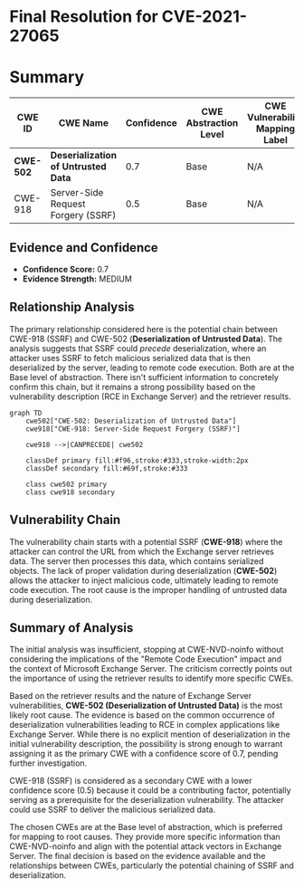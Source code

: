 # Final Resolution for CVE-2021-27065

# Summary
| CWE ID | CWE Name | Confidence | CWE Abstraction Level | CWE Vulnerability Mapping Label | CWE-Vulnerability Mapping Notes |
|---|---|---|---|---|---|
| **CWE-502** | **Deserialization of Untrusted Data** | 0.7 | Base | N/A | Allowed |
| CWE-918 | Server-Side Request Forgery (SSRF) | 0.5 | Base | N/A | Allowed |

## Evidence and Confidence

*   **Confidence Score:** 0.7
*   **Evidence Strength:** MEDIUM

## Relationship Analysis
The primary relationship considered here is the potential chain between CWE-918 (SSRF) and CWE-502 (**Deserialization of Untrusted Data**). The analysis suggests that SSRF could *precede* deserialization, where an attacker uses SSRF to fetch malicious serialized data that is then deserialized by the server, leading to remote code execution. Both are at the Base level of abstraction. There isn't sufficient information to concretely confirm this chain, but it remains a strong possibility based on the vulnerability description (RCE in Exchange Server) and the retriever results.

```mermaid
graph TD
    cwe502["CWE-502: Deserialization of Untrusted Data"]
    cwe918["CWE-918: Server-Side Request Forgery (SSRF)"]
    
    cwe918 -->|CANPRECEDE| cwe502
    
    classDef primary fill:#f96,stroke:#333,stroke-width:2px
    classDef secondary fill:#69f,stroke:#333
    
    class cwe502 primary
    class cwe918 secondary
```

## Vulnerability Chain
The vulnerability chain starts with a potential SSRF (**CWE-918**) where the attacker can control the URL from which the Exchange server retrieves data. The server then processes this data, which contains serialized objects. The lack of proper validation during deserialization (**CWE-502**) allows the attacker to inject malicious code, ultimately leading to remote code execution. The root cause is the improper handling of untrusted data during deserialization.

## Summary of Analysis
The initial analysis was insufficient, stopping at CWE-NVD-noinfo without considering the implications of the "Remote Code Execution" impact and the context of Microsoft Exchange Server. The criticism correctly points out the importance of using the retriever results to identify more specific CWEs.

Based on the retriever results and the nature of Exchange Server vulnerabilities, **CWE-502 (Deserialization of Untrusted Data)** is the most likely root cause. The evidence is based on the common occurrence of deserialization vulnerabilities leading to RCE in complex applications like Exchange Server. While there is no explicit mention of deserialization in the initial vulnerability description, the possibility is strong enough to warrant assigning it as the primary CWE with a confidence score of 0.7, pending further investigation.

CWE-918 (SSRF) is considered as a secondary CWE with a lower confidence score (0.5) because it could be a contributing factor, potentially serving as a prerequisite for the deserialization vulnerability. The attacker could use SSRF to deliver the malicious serialized data.

The chosen CWEs are at the Base level of abstraction, which is preferred for mapping to root causes. They provide more specific information than CWE-NVD-noinfo and align with the potential attack vectors in Exchange Server. The final decision is based on the evidence available and the relationships between CWEs, particularly the potential chaining of SSRF and deserialization.